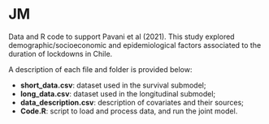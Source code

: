 # JM

Data and R code to support Pavani et al (2021). This study explored demographic/socioeconomic and epidemiological factors associated to the duration of lockdowns in Chile.

A description of each file and folder is provided below:

* **short_data.csv**: dataset used in the survival submodel;
* **long_data.csv**: dataset used in the longitudinal submodel;
* **data_description.csv**: description of covariates and their sources;
* **Code.R**: script to load and process data, and run the joint model. 
